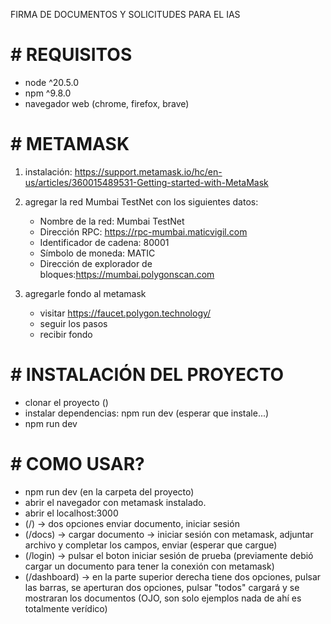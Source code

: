 FIRMA DE DOCUMENTOS Y SOLICITUDES PARA EL IAS

# # REQUISITOS
- node ^20.5.0
- npm ^9.8.0
- navegador web (chrome, firefox, brave)


# # METAMASK
1) instalación: https://support.metamask.io/hc/en-us/articles/360015489531-Getting-started-with-MetaMask

2) agregar la red Mumbai TestNet con los siguientes datos:
    - Nombre de la red: Mumbai TestNet
    - Dirección RPC: https://rpc-mumbai.maticvigil.com
    - Identificador de cadena: 80001
    - Símbolo de moneda: MATIC
    - Dirección de explorador de bloques:https://mumbai.polygonscan.com

3) agregarle fondo al metamask
    - visitar https://faucet.polygon.technology/
    - seguir los pasos
    - recibir fondo

# # INSTALACIÓN DEL PROYECTO
- clonar el proyecto ()
- instalar dependencias: npm run dev (esperar que instale...)
- npm run dev

# # COMO USAR?
- npm run dev (en la carpeta del proyecto)
- abrir el navegador con metamask instalado.
- abrir el localhost:3000
- (/) -> dos opciones enviar documento, iniciar sesión
- (/docs) -> cargar documento -> iniciar sesión con metamask, adjuntar archivo y completar los campos, enviar (esperar que cargue)
- (/login) -> pulsar el boton iniciar sesión de prueba (previamente debió cargar un documento para tener la conexión con metamask)
- (/dashboard) -> en la parte superior derecha tiene dos opciones, pulsar las barras, se aperturan dos opciones, pulsar "todos" cargará y se mostraran los documentos (OJO, son solo ejemplos nada de ahí es totalmente verídico)


